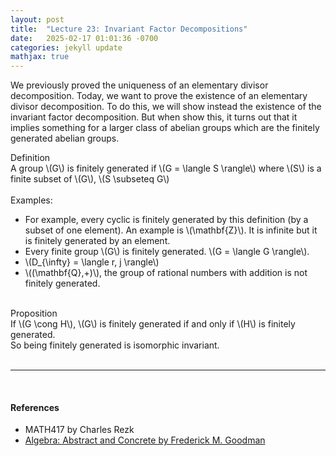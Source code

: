 ```yaml
---
layout: post
title:  "Lecture 23: Invariant Factor Decompositions"
date:   2025-02-17 01:01:36 -0700
categories: jekyll update
mathjax: true
---
```

We previously proved the uniqueness of an elementary divisor decomposition. Today, we want to prove the existence of an elementary divisor decomposition. To do this, we will show instead the existence of the invariant factor decomposition. But when show this, it turns out that it implies something for a larger class of abelian groups which are the finitely generated abelian groups.
<br>
<!----------------------------------------------------------------------------->
<div class="mintheaderdiv">
Definition
</div>
<div class="mintbodydiv">
A group \(G\) is finitely generated if \(G = \langle S \rangle\) where \(S\) is a finite subset of \(G\), \(S \subseteq G\) 
</div>
<br>
Examples:
<ul>
<li>For example, every cyclic is finitely generated by this definition (by a subset of one element). An example is \(\mathbf{Z}\). It is infinite but it is finitely generated by an element.</li> 
<li>Every finite group \(G\) is finitely generated. \(G = \langle G \rangle\).</li>
<li>\(D_{\infty} = \langle r, j \rangle\)</li>
<li>\((\mathbf{Q},+)\), the group of rational numbers with addition is not finitely generated.</li>
</ul>
<br>
<!----------------------------------------------------------------------------->
<div class="peachheaderdiv">
Proposition
</div>
<div class="peachbodydiv">
If \(G \cong H\), \(G\) is finitely generated if and only if \(H\) is finitely generated.
</div>
<!----------------------------------------------------------------------------->
So being finitely generated is isomorphic invariant.
<br>
<br>
<hr>
<br>
<!----------------------------------------------------------------------------->
<h4><b>References</b></h4>
<ul>
	<li>MATH417 by Charles Rezk</li>
	<li><a href="https://homepage.divms.uiowa.edu/~goodman/algebrabook.dir/algebrabook.html">Algebra: Abstract and Concrete by Frederick M. Goodman</a></li>
</ul>






















